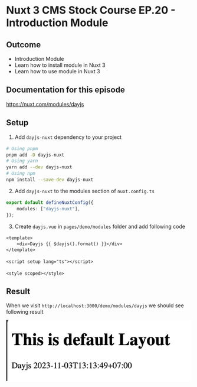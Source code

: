 # Nuxt 3 CMS Stock Course EP.20 - Introduction Module

## Outcome

-   Introduction Module
-   Learn how to install module in Nuxt 3
-   Learn how to use module in Nuxt 3

## Documentation for this episode

https://nuxt.com/modules/dayjs

## Setup

1. Add `dayjs-nuxt` dependency to your project

```bash
# Using pnpm
pnpm add -D dayjs-nuxt
# Using yarn
yarn add --dev dayjs-nuxt
# Using npm
npm install --save-dev dayjs-nuxt
```

2. Add `dayjs-nuxt` to the modules section of `nuxt.config.ts`

```ts
export default defineNuxtConfig({
    modules: ["dayjs-nuxt"],
});
```

3. Create `dayjs.vue` in `pages/demo/modules` folder and add following code

```vue
<template>
    <div>Dayjs {{ $dayjs().format() }}</div>
</template>

<script setup lang="ts"></script>

<style scoped></style>
```

## Result

When we visit `http://localhost:3000/demo/modules/dayjs` we should see following result

![Result](../images/ep20/result1.png)
